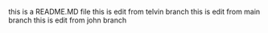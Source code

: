 this is a README.MD file
this is edit from telvin branch
this is edit from main branch
this is edit from john branch


